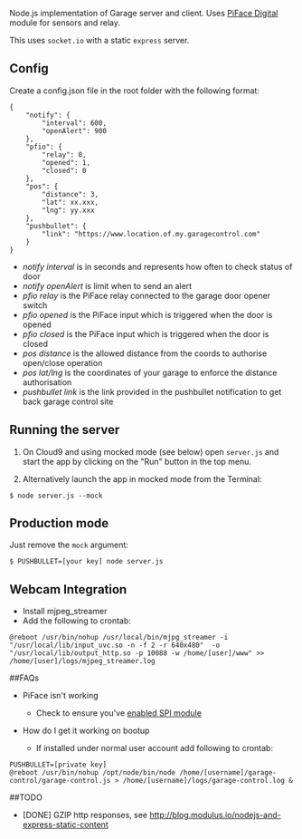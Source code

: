 

Node.js implementation of Garage server and client.  Uses [PiFace Digital](http://www.piface.org.uk/products/piface_digital/) module for sensors and relay.

This uses `socket.io` with a static `express` server.

## Config

Create a config.json file in the root folder with the following format:

```
{ 
    "notify": {
        "interval": 600,
        "openAlert": 900
    },
    "pfio": {
        "relay": 0,
        "opened": 1,
        "closed": 0
    },
    "pos": {
        "distance": 3,
        "lat": xx.xxx,
        "lng": yy.xxx
    },
    "pushbullet": {
        "link": "https://www.location.of.my.garagecontrol.com"
    }
}
```

* *notify interval* is in seconds and represents how often to check status of door
* *notify openAlert* is limit when to send an alert 
* *pfio relay* is the PiFace relay connected to the garage door opener switch
* *pfio opened* is the PiFace input which is triggered when the door is opened
* *pfio closed* is the PiFace input which is triggered when the door is closed
* *pos distance* is the allowed distance from the coords to authorise open/close operation
* *pos lat/lng* is the coordinates of your garage to enforce the distance authorisation
* *pushbullet link* is the link provided in the pushbullet notification to get back garage control site

## Running the server

1) On Cloud9 and using mocked mode (see below) open `server.js` and start the app by clicking on the "Run" button in the top menu.

2) Alternatively launch the app in mocked mode from the Terminal:

```
$ node server.js --mock
```
## Production mode

Just remove the `mock` argument:
```
$ PUSHBULLET=[your key] node server.js 
```

## Webcam Integration

* Install mjpeg_streamer
* Add the following to crontab:
```
@reboot /usr/bin/nohup /usr/local/bin/mjpg_streamer -i "/usr/local/lib/input_uvc.so -n -f 2 -r 640x480"  -o "/usr/local/lib/output_http.so -p 10088 -w /home/[user]/www" >> /home/[user]/logs/mjpeg_streamer.log
```

##FAQs

* PiFace isn't working
  * Check to ensure you've [enabled SPI module](http://www.piface.org.uk/guides/Install_PiFace_Software/Enabling_SPI/)

* How do I get it working on bootup
  * If installed under normal user account add following to crontab:
```
PUSHBULLET=[private key]
@reboot /usr/bin/nohup /opt/node/bin/node /home/[username]/garage-control/garage-control.js > /home/[username]/logs/garage-control.log &
```

##TODO

* [DONE] GZIP http responses, see http://blog.modulus.io/nodejs-and-express-static-content
